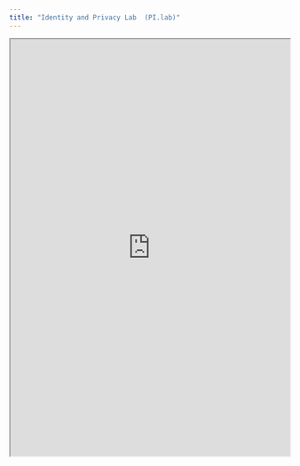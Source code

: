 ```yaml
---
title: "Identity and Privacy Lab  (PI.lab)"
---
```



<iframe height="750" width="100%" src="https://ewelton.github.io/ktest/wiki.html#Identity%20and%20Privacy%20Lab%20%20(PI.lab)"></iframe>
